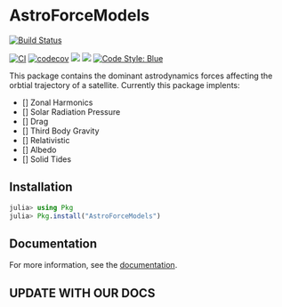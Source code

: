 # AstroForceModels

[![Build Status](https://github.com/jmurphy6895/AstroForceModels.jl/actions/workflows/CI.yml/badge.svg?branch=master)](https://github.com/jmurphy6895/AstroForceModels.jl/actions/workflows/CI.yml?query=branch%3Amaster)

[![CI](https://github.com/jmurphy6895/AstroForceModels.jl/actions/workflows/CI.yml/badge.svg?branch=master)](https://github.com/jmurphy6895/AstroForceModels.jl/actions/workflows/CI.yml?query=branch%3Amaster)
[![codecov](https://codecov.io/gh/jmurphy6895/AstroForceModels.jl/branch/main/graph/badge.svg?token=47G4OLV6PD)](https://codecov.io/gh/jmurphy6895/AstroForceModels.jl)
[![](https://img.shields.io/badge/docs-stable-blue.svg)][docs-stable-url]
[![](https://img.shields.io/badge/docs-dev-blue.svg)][docs-dev-url]
[![Code Style: Blue](https://img.shields.io/badge/code%20style-blue-4495d1.svg)](https://github.com/invenia/BlueStyle)



This package contains the dominant astrodynamics forces affecting the orbtial trajectory of a satellite. Currently this package implents:
- [] Zonal Harmonics
- [] Solar Radiation Pressure
- [] Drag
- [] Third Body Gravity
- [] Relativistic
- [] Albedo
- [] Solid Tides

## Installation

```julia
julia> using Pkg
julia> Pkg.install("AstroForceModels")
```

## Documentation

For more information, see the [documentation][docs-stable-url].

## UPDATE WITH OUR DOCS
[docs-dev-url]: https://juliaspace.github.io/SatelliteToolboxGravityModels.jl/dev
[docs-stable-url]: https://juliaspace.github.io/SatelliteToolboxGravityModels.jl/stable

